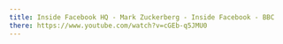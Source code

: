 ```yaml
---
title: Inside Facebook HQ - Mark Zuckerberg - Inside Facebook - BBC
there: https://www.youtube.com/watch?v=cGEb-q5JMU0
---
```

